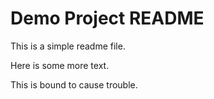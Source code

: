 # Demo Project README

This is a simple readme file.

Here is some more text.

This is bound to cause trouble.

